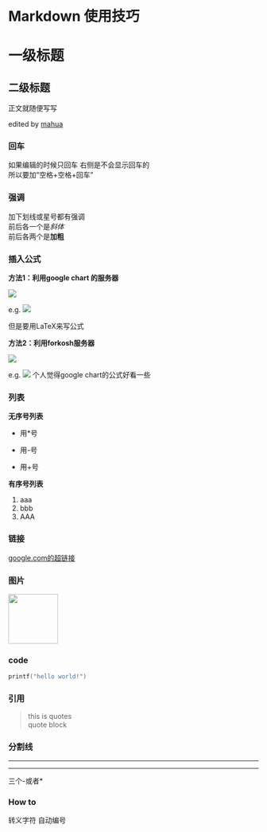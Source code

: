 # Markdown 使用技巧 #
# 一级标题
## 二级标题
正文就随便写写  
<!--此处是注释-->
edited by [mahua](http://mahua.jser.me/)

### 回车
如果编辑的时候只回车
右侧是不会显示回车的  
所以要加“空格+空格+回车”

### 强调
加下划线或星号都有强调  
前后各一个是*斜体*  
前后各两个是**加粗**  

### 插入公式 ###
**方法1：利用google chart 的服务器**  
<p><img src="http://chart.googleapis.com/chart?cht=tx&chl= insert the formula here" style="border:none;"> 
</p>  
e.g.  
<img src="http://chart.googleapis.com/chart?cht=tx&chl=\Large x=\frac{-b\pm\sqrt{b^2-4ac}}{2a}" style="border:none;"> 

但是要用LaTeX来写公式  
  
**方法2：利用forkosh服务器**
<p><img src="http://www.forkosh.com/mathtex.cgi? insert the formula here">
</p>  
e.g.  
<img src="http://www.forkosh.com/mathtex.cgi? \Large x=\frac{-b\pm\sqrt{b^2-4ac}}{2a}">   
个人觉得google chart的公式好看一些

### 列表
**无序号列表**  

* 用*号  
- 用-号
+ 用+号

**有序号列表**

1. aaa
2. bbb
1. AAA

### 链接
[google.com的超链接](www.google,com)

### 图片
<!--![github}](http://clever-cloud.com/assets/img/github-icon.svg "github")-->
<img src="http://clever-cloud.com/assets/img/github-icon.svg" width = "100"/>

### code
```c
printf("hello world!")

```
### 引用  
> this is quotes  
> quote block

### 分割线
---
***
三个-或者*

### How to
转义字符
自动编号
